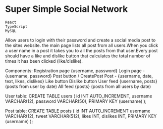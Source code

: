 # Super Simple Social Network

    React
    TypeScript
    MySQL

Allow users to login with their password and create a social media post to the sites website.
the main page lists all post from all users.When you click a user name in a post it takes you to all the posts from that user.Every post should have a like and dislike button that calculates the total number of times it has been clicked (like/dislike).

Components:
Registration page {username, password}
Login page - {username, password}
Post button / CreatePost
Post - {username, date, text, likes, dislikes}
Like button
Dislike button
User feed {username, posts} (posts from user by date)
All feed {posts} (posts from all users by date)

User table:
CREATE TABLE users (
id INT AUTO_INCREMENT,
username VARCHAR(12),
password VARCHAR(50),
PRIMARY KEY (username)
);

Post table:
CREATE TABLE posts (
id INT AUTO_INCREMENT
username VARCHAR(12),
tweet VARCHAR(512),
likes INT,
dislikes INT,
PRIMARY KEY (username)
);
